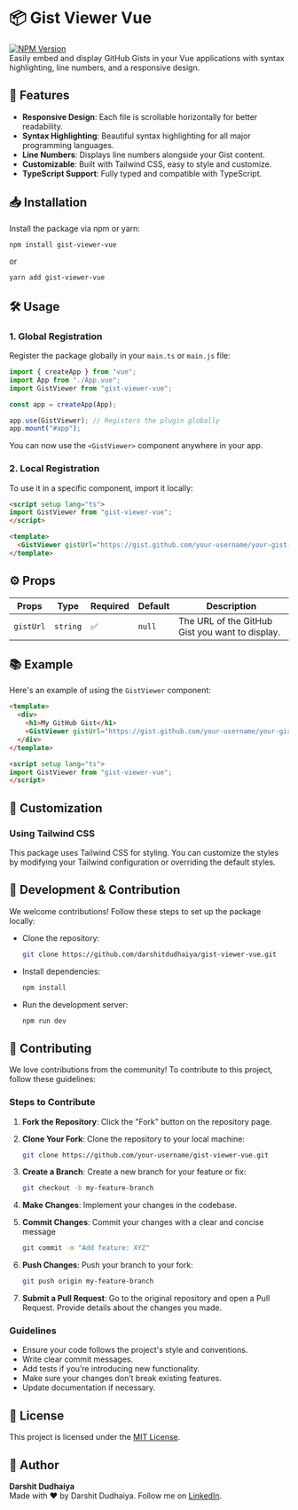 # 📦 **Gist Viewer Vue**

[![NPM Version](https://img.shields.io/npm/v/gist-viewer-vue.svg)](https://www.npmjs.com/package/gist-viewer-vue)  
Easily embed and display GitHub Gists in your Vue applications with syntax highlighting, line numbers, and a responsive design.



## 🚀 Features
- **Responsive Design**: Each file is scrollable horizontally for better readability.  
- **Syntax Highlighting**: Beautiful syntax highlighting for all major programming languages.  
- **Line Numbers**: Displays line numbers alongside your Gist content.  
- **Customizable**: Built with Tailwind CSS, easy to style and customize.  
- **TypeScript Support**: Fully typed and compatible with TypeScript.



## 📥 Installation

Install the package via npm or yarn:

```bash
npm install gist-viewer-vue
```
or
```bash
yarn add gist-viewer-vue
```


## 🛠️ Usage
### **1. Global Registration**

Register the package globally in your `main.ts` or `main.js` file:
```JavaScript
import { createApp } from "vue";
import App from "./App.vue";
import GistViewer from "gist-viewer-vue";

const app = createApp(App);

app.use(GistViewer); // Registers the plugin globally
app.mount("#app");

```
You can now use the `<GistViewer>` component anywhere in your app.

### **2. Local Registration**

To use it in a specific component, import it locally:

```HTML
<script setup lang="ts">
import GistViewer from "gist-viewer-vue";
</script>

<template>
  <GistViewer gistUrl="https://gist.github.com/your-username/your-gist-id" />
</template>
```


⚙️ Props
---

| Props  | Type | Required | Default | Description |
| ------- | ------ | ----------- | -------- | ------- |
| `gistUrl` | `string` | ✅ | `null` | The URL of the GitHub Gist you want to display.




## 📚 Example

Here's an example of using the `GistViewer` component:
```HTML
<template>
  <div>
    <h1>My GitHub Gist</h1>
    <GistViewer gistUrl="https://gist.github.com/your-username/your-gist-id" />
  </div>
</template>

<script setup lang="ts">
import GistViewer from "gist-viewer-vue";
</script>
```


## 🎨 Customization

### **Using Tailwind CSS**

This package uses Tailwind CSS for styling. You can customize the styles by modifying your Tailwind configuration or overriding the default styles.




## 🧪 Development & Contribution

We welcome contributions! Follow these steps to set up the package locally:

- Clone the repository:
	```bash
	git clone https://github.com/darshitdudhaiya/gist-viewer-vue.git
	```
- Install dependencies:
	```bash
	npm install
	```
- Run the development server:
	```bash
	npm run dev
	```


## 🤝 Contributing

We love contributions from the community! To contribute to this project, follow these guidelines:

### Steps to Contribute

1.  **Fork the Repository**: Click the "Fork" button on the repository page.

2.  **Clone Your Fork**: Clone the repository to your local machine:
    ```bash
    git clone https://github.com/your-username/gist-viewer-vue.git
    ```

3. **Create a Branch**: Create a new branch for your feature or fix:
	```bash
	git checkout -b my-feature-branch
	```

4.   **Make Changes**: Implement your changes in the codebase.

5.  **Commit Changes**: Commit your changes with a clear and concise message
	```bash
	git commit -m "Add feature: XYZ"
	```

6. **Push Changes**: Push your branch to your fork:
	```bash
	git push origin my-feature-branch
	```	

7.  **Submit a Pull Request**: Go to the original repository and open a Pull Request. Provide details about the changes you made.

### Guidelines

-   Ensure your code follows the project's style and conventions.
-   Write clear commit messages.
-   Add tests if you’re introducing new functionality.
-   Make sure your changes don’t break existing features.
-   Update documentation if necessary.


## 📝 License

This project is licensed under the [MIT License](LICENSE).



## 👤 Author

**Darshit Dudhaiya**  
Made with ❤️ by Darshit Dudhaiya. Follow me on [LinkedIn](https://linkedin.com/in/darshitdudhaiya).
